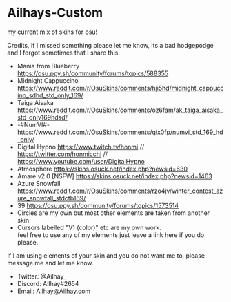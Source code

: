 # Ailhays-Custom
my current mix of skins for osu!

Credits, if I missed something please let me know, its a bad hodgepodge and I forgot sometimes that I share this.

- Mania from Blueberry	https://osu.ppy.sh/community/forums/topics/588355
- Midnight Cappuccino		https://www.reddit.com/r/OsuSkins/comments/hji5hd/midnight_cappuccino_sdhd_std_only_169/
- Taiga Aisaka 			    https://www.reddit.com/r/OsuSkins/comments/oz6fam/ak_taiga_aisaka_std_only169hdsd/
- -#NumVI#-				      https://www.reddit.com/r/OsuSkins/comments/qix0fp/numvi_std_169_hd_only/
- Digital Hypno			    https://www.twitch.tv/honmi // https://twitter.com/honmicchi	// https://www.youtube.com/user/DigitalHypno
- Atmosphere 			  	  https://skins.osuck.net/index.php?newsid=630
- Amare v2.0 [NSFW]		  https://skins.osuck.net/index.php?newsid=1463
- Azure Snowfall        https://www.reddit.com/r/OsuSkins/comments/rzo4jv/winter_contest_azure_snowfall_stdctb169/
- 39 https://osu.ppy.sh/community/forums/topics/1573514
- Circles are my own but most other elements are taken from another skin. 
- Cursors labelled "V1 (color)" etc are my own work.
<br /> feel free to use any of my elements just leave a link here if you do please.

If I am using elements of your skin and you do not want me to, please message me and let me know.

- Twitter:	@Ailhay_
- Discord:	Ailhay#2654
- Email:	Ailhay@Ailhay.com
